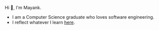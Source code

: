 Hi :wave:, I'm Mayank.

- I am a Computer Science graduate who loves software engineering. 
- I reflect whatever I learn [here](https://medium.com/@mayankshekhar03).
